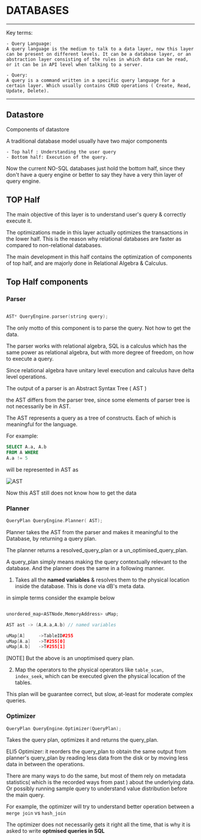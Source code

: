 # DATABASES
---
Key terms:

    - Query Language: 
    A query language is the medium to talk to a data layer, now this layer can be present on different levels. It can be a database layer, or an abstraction layer consisting of the rules in which data can be read, or it can be in API level when talking to a server.

    - Query: 
    A query is a command written in a specific query language for a certain layer. Which usually contains CRUD operations ( Create, Read, Update, Delete).


---

## Datastore
Components of datastore

A traditional database model usually have two major components

    - Top half : Understanding the user query
    - Bottom half: Execution of the query.

Now the current NO-SQL databases just hold the bottom half, since they don't have a query engine or better to say they have a very thin layer of query engine.


## TOP Half

The main objective of this layer is to understand user's query & correctly execute it.

The optimizations made in this layer actually optimizes the transactions in the lower half. This is the reason why relational databases are faster as compared to non-relational databases.

The main development in this half contains the optimization of components of top half, and are majorly done in Relational Algebra & Calculus.

## Top Half components

### Parser


```C++

AST* QueryEngine.parser(string query);
```

The only motto of this component is to parse the query. Not how to get the data.

The parser works with relational algebra, SQL is a calculus which has the same power as relational algebra, but with more degree of freedom, on how to execute a query.

Since relational algebra have unitary level execution and calculus have delta level operations.

The output of a parser is an Abstract Syntax Tree ( AST )

the AST differs from the parser tree, since some elements of parser tree is not necessarily be in AST.

The AST represents a query as a tree of constructs. Each of which is meaningful for the language.

For example:

```SQL 
SELECT A.a, A.b 
FROM A WHERE
A.a != 5
```
will be represented in AST as 

![AST](https://user-images.githubusercontent.com/25270515/193409035-9a285ee2-5594-4068-af59-d90aef85e907.png)

Now this AST still does not know how to get the data


### Planner

```c++
QueryPlan QueryEngine.Planner( AST);
```

Planner takes the AST from the parser and makes it meaningful to the Database, by returning a query plan.

The planner returns a resolved_query_plan or a un_optimised_query_plan.

A query_plan simply means making the query contextually relevant to the database. And the planner does the same in a following manner.

1. Takes all the <b>named variables</b> & resolves them to the physical location inside the database. This is done via dB's meta data.

in simple terms consider the example below

```c++

unordered_map<ASTNode,MemoryAddress> uMap;

AST ast -> (A,A.a,A.b) // named variables

uMap[A]     ->TableID#255
uMap[A.a]   ->T#255[0]
uMap[A.b]   ->T#255[1]

```

[NOTE] But the above is an unoptimised query plan.


2. Map the operators to the physical operators like ```table_scan, index_seek```, which can be executed given the physical location of the tables.


This plan will be guarantee correct, but slow, at-least for moderate  complex queries.


### Optimizer 

```C++
QueryPlan QueryEngine.Optimizer(QueryPlan);
```

Takes the query plan, optimizes it and returns the query_plan.


ELI5 Optimizer: it reorders the query_plan to obtain the same output from planner's query_plan by reading less data from the disk or by moving less data in between the operations.


There are many ways to do the same, but most of them rely on metadata statistics( which is the recorded ways from past ) about the underlying data.
Or possibly running sample query to understand value distribution before the main query.

For example, the optimizer will try to understand better operation between a ```merge join``` vs  ```hash_join```

The optimizer does not necessarily gets it right all the time, that is why it is asked to write <b> optmised queries in SQL </b> 
